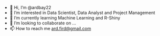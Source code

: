 - 👋 Hi, I’m @ardbay22
- 👀 I’m interested in Data Scientist, Data Analyst and Project Management
- 🌱 I’m currently learning Machine Learning and R-Shiny
- 💞️ I’m looking to collaborate on ...
- 📫 How to reach me ard.fird@gmail.com

<!---
ardbay22/ardbay22 is a ✨ special ✨ repository because its `README.md` (this file) appears on your GitHub profile.
You can click the Preview link to take a look at your changes.
--->
